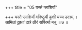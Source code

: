 +++
title = "05 यस्ते प्लाशिर्यो"

+++
यस्ते प्लाशिर्यो वनिष्ठुर्यौ कुक्षी यच्च उदरम् ।  
आमिक्षां दुह्रतां दात्रे क्षीरं सर्पिरथो मधु ॥ ७ ॥